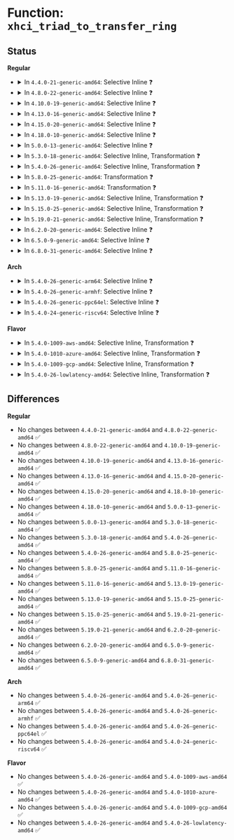 # Function: <code>xhci_triad_to_transfer_ring</code>

## Status
<b>Regular</b>
<ul>
<li>
<details>
<summary>In <code>4.4.0-21-generic-amd64</code>: Selective Inline ❓</summary>

```c
struct xhci_ring * xhci_triad_to_transfer_ring(struct xhci_hcd * xhci, unsigned int slot_id, unsigned int ep_index, unsigned int stream_id)
```

```json
{
  "name": "xhci_triad_to_transfer_ring",
  "collision_type": "Unique Static",
  "inline_type": "Selective",
  "funcs": [
    {
      "addr": 18446744071585494496,
      "name": "xhci_triad_to_transfer_ring",
      "external": false,
      "loc": "drivers/usb/host/xhci-ring.c:375",
      "file": "drivers/usb/host/xhci-ring.c",
      "inline": "not declared, inlined",
      "caller_inline": [],
      "caller_func": [
        "drivers/usb/host/xhci-ring.c:xhci_urb_to_transfer_ring",
        "drivers/usb/host/xhci-ring.c:xhci_find_new_dequeue_state"
      ]
    }
  ],
  "symbols": [
    {
      "addr": 18446744071585494496,
      "name": "xhci_triad_to_transfer_ring",
      "section": ".text",
      "bind": "STB_LOCAL",
      "size": 128
    }
  ]
}
```
</details>
</li>
<li>
<details>
<summary>In <code>4.8.0-22-generic-amd64</code>: Selective Inline ❓</summary>

```c
struct xhci_ring * xhci_triad_to_transfer_ring(struct xhci_hcd * xhci, unsigned int slot_id, unsigned int ep_index, unsigned int stream_id)
```

```json
{
  "name": "xhci_triad_to_transfer_ring",
  "collision_type": "Unique Global",
  "inline_type": "Selective",
  "funcs": [
    {
      "addr": 18446744071585891104,
      "name": "xhci_triad_to_transfer_ring",
      "external": true,
      "loc": "drivers/usb/host/xhci-ring.c:368",
      "file": "drivers/usb/host/xhci-ring.c",
      "inline": "not declared, inlined",
      "caller_inline": [],
      "caller_func": [
        "drivers/usb/host/xhci.c:xhci_urb_dequeue",
        "drivers/usb/host/xhci-ring.c:xhci_queue_ctrl_tx",
        "drivers/usb/host/xhci-ring.c:xhci_queue_bulk_tx",
        "drivers/usb/host/xhci-ring.c:handle_cmd_completion",
        "drivers/usb/host/xhci-ring.c:handle_cmd_completion",
        "drivers/usb/host/xhci-ring.c:xhci_find_new_dequeue_state"
      ]
    }
  ],
  "symbols": [
    {
      "addr": 18446744071585891104,
      "name": "xhci_triad_to_transfer_ring",
      "section": ".text",
      "bind": "STB_GLOBAL",
      "size": 136
    }
  ]
}
```
</details>
</li>
<li>
<details>
<summary>In <code>4.10.0-19-generic-amd64</code>: Selective Inline ❓</summary>

```c
struct xhci_ring * xhci_triad_to_transfer_ring(struct xhci_hcd * xhci, unsigned int slot_id, unsigned int ep_index, unsigned int stream_id)
```

```json
{
  "name": "xhci_triad_to_transfer_ring",
  "collision_type": "Unique Global",
  "inline_type": "Selective",
  "funcs": [
    {
      "addr": 18446744071586080432,
      "name": "xhci_triad_to_transfer_ring",
      "external": true,
      "loc": "drivers/usb/host/xhci-ring.c:452",
      "file": "drivers/usb/host/xhci-ring.c",
      "inline": "not declared, inlined",
      "caller_inline": [],
      "caller_func": [
        "drivers/usb/host/xhci.c:xhci_urb_dequeue",
        "drivers/usb/host/xhci-ring.c:xhci_queue_ctrl_tx",
        "drivers/usb/host/xhci-ring.c:xhci_queue_bulk_tx",
        "drivers/usb/host/xhci-ring.c:handle_cmd_completion",
        "drivers/usb/host/xhci-ring.c:handle_cmd_completion",
        "drivers/usb/host/xhci-ring.c:xhci_find_new_dequeue_state"
      ]
    }
  ],
  "symbols": [
    {
      "addr": 18446744071586080432,
      "name": "xhci_triad_to_transfer_ring",
      "section": ".text",
      "bind": "STB_GLOBAL",
      "size": 136
    }
  ]
}
```
</details>
</li>
<li>
<details>
<summary>In <code>4.13.0-16-generic-amd64</code>: Selective Inline ❓</summary>

```c
struct xhci_ring * xhci_triad_to_transfer_ring(struct xhci_hcd * xhci, unsigned int slot_id, unsigned int ep_index, unsigned int stream_id)
```

```json
{
  "name": "xhci_triad_to_transfer_ring",
  "collision_type": "Unique Global",
  "inline_type": "Selective",
  "funcs": [
    {
      "addr": 18446744071586162688,
      "name": "xhci_triad_to_transfer_ring",
      "external": true,
      "loc": "drivers/usb/host/xhci-ring.c:451",
      "file": "drivers/usb/host/xhci-ring.c",
      "inline": "not declared, inlined",
      "caller_inline": [],
      "caller_func": [
        "drivers/usb/host/xhci.c:xhci_urb_dequeue",
        "drivers/usb/host/xhci-ring.c:xhci_queue_ctrl_tx",
        "drivers/usb/host/xhci-ring.c:xhci_queue_bulk_tx",
        "drivers/usb/host/xhci-ring.c:handle_cmd_completion",
        "drivers/usb/host/xhci-ring.c:handle_cmd_completion",
        "drivers/usb/host/xhci-ring.c:xhci_find_new_dequeue_state"
      ]
    }
  ],
  "symbols": [
    {
      "addr": 18446744071586162688,
      "name": "xhci_triad_to_transfer_ring",
      "section": ".text",
      "bind": "STB_GLOBAL",
      "size": 132
    }
  ]
}
```
</details>
</li>
<li>
<details>
<summary>In <code>4.15.0-20-generic-amd64</code>: Selective Inline ❓</summary>

```c
struct xhci_ring * xhci_triad_to_transfer_ring(struct xhci_hcd * xhci, unsigned int slot_id, unsigned int ep_index, unsigned int stream_id)
```

```json
{
  "name": "xhci_triad_to_transfer_ring",
  "collision_type": "Unique Global",
  "inline_type": "Selective",
  "funcs": [
    {
      "addr": 18446744071586607936,
      "name": "xhci_triad_to_transfer_ring",
      "external": true,
      "loc": "drivers/usb/host/xhci-ring.c:440",
      "file": "drivers/usb/host/xhci-ring.c",
      "inline": "not declared, inlined",
      "caller_inline": [],
      "caller_func": [
        "drivers/usb/host/xhci.c:xhci_urb_dequeue",
        "drivers/usb/host/xhci-ring.c:xhci_queue_ctrl_tx",
        "drivers/usb/host/xhci-ring.c:xhci_queue_bulk_tx",
        "drivers/usb/host/xhci-ring.c:handle_cmd_completion",
        "drivers/usb/host/xhci-ring.c:handle_cmd_completion",
        "drivers/usb/host/xhci-ring.c:xhci_find_new_dequeue_state"
      ]
    }
  ],
  "symbols": [
    {
      "addr": 18446744071586607936,
      "name": "xhci_triad_to_transfer_ring",
      "section": ".text",
      "bind": "STB_GLOBAL",
      "size": 132
    }
  ]
}
```
</details>
</li>
<li>
<details>
<summary>In <code>4.18.0-10-generic-amd64</code>: Selective Inline ❓</summary>

```c
struct xhci_ring * xhci_triad_to_transfer_ring(struct xhci_hcd * xhci, unsigned int slot_id, unsigned int ep_index, unsigned int stream_id)
```

```json
{
  "name": "xhci_triad_to_transfer_ring",
  "collision_type": "Unique Global",
  "inline_type": "Selective",
  "funcs": [
    {
      "addr": 18446744071586874896,
      "name": "xhci_triad_to_transfer_ring",
      "external": true,
      "loc": "drivers/usb/host/xhci-ring.c:440",
      "file": "drivers/usb/host/xhci-ring.c",
      "inline": "not declared, inlined",
      "caller_inline": [],
      "caller_func": [
        "drivers/usb/host/xhci.c:xhci_urb_dequeue",
        "drivers/usb/host/xhci-ring.c:xhci_queue_ctrl_tx",
        "drivers/usb/host/xhci-ring.c:xhci_queue_bulk_tx",
        "drivers/usb/host/xhci-ring.c:handle_cmd_completion",
        "drivers/usb/host/xhci-ring.c:handle_cmd_completion",
        "drivers/usb/host/xhci-ring.c:xhci_find_new_dequeue_state"
      ]
    }
  ],
  "symbols": [
    {
      "addr": 18446744071586874896,
      "name": "xhci_triad_to_transfer_ring",
      "section": ".text",
      "bind": "STB_GLOBAL",
      "size": 130
    }
  ]
}
```
</details>
</li>
<li>
<details>
<summary>In <code>5.0.0-13-generic-amd64</code>: Selective Inline ❓</summary>

```c
struct xhci_ring * xhci_triad_to_transfer_ring(struct xhci_hcd * xhci, unsigned int slot_id, unsigned int ep_index, unsigned int stream_id)
```

```json
{
  "name": "xhci_triad_to_transfer_ring",
  "collision_type": "Unique Global",
  "inline_type": "Selective",
  "funcs": [
    {
      "addr": 18446744071587030400,
      "name": "xhci_triad_to_transfer_ring",
      "external": true,
      "loc": "drivers/usb/host/xhci-ring.c:440",
      "file": "drivers/usb/host/xhci-ring.c",
      "inline": "not declared, inlined",
      "caller_inline": [],
      "caller_func": [
        "drivers/usb/host/xhci.c:xhci_urb_dequeue",
        "drivers/usb/host/xhci-ring.c:xhci_queue_ctrl_tx",
        "drivers/usb/host/xhci-ring.c:xhci_queue_bulk_tx",
        "drivers/usb/host/xhci-ring.c:handle_cmd_completion",
        "drivers/usb/host/xhci-ring.c:handle_cmd_completion",
        "drivers/usb/host/xhci-ring.c:xhci_find_new_dequeue_state"
      ]
    }
  ],
  "symbols": [
    {
      "addr": 18446744071587030400,
      "name": "xhci_triad_to_transfer_ring",
      "section": ".text",
      "bind": "STB_GLOBAL",
      "size": 130
    }
  ]
}
```
</details>
</li>
<li>
<details>
<summary>In <code>5.3.0-18-generic-amd64</code>: Selective Inline, Transformation ❓</summary>

```c
struct xhci_ring * xhci_triad_to_transfer_ring(struct xhci_hcd * xhci, unsigned int slot_id, unsigned int ep_index, unsigned int stream_id)
```

```json
{
  "name": "xhci_triad_to_transfer_ring",
  "collision_type": "Unique Global",
  "inline_type": "Selective",
  "funcs": [
    {
      "addr": 18446744071587311982,
      "name": "xhci_triad_to_transfer_ring",
      "external": true,
      "loc": "drivers/usb/host/xhci-ring.c:447",
      "file": "drivers/usb/host/xhci-ring.c",
      "inline": "not declared, inlined",
      "caller_inline": [],
      "caller_func": [
        "drivers/usb/host/xhci.c:xhci_urb_dequeue",
        "drivers/usb/host/xhci-ring.c:xhci_queue_ctrl_tx",
        "drivers/usb/host/xhci-ring.c:xhci_queue_bulk_tx",
        "drivers/usb/host/xhci-ring.c:xhci_find_new_dequeue_state"
      ]
    }
  ],
  "symbols": [
    {
      "addr": 18446744071587311982,
      "name": "xhci_triad_to_transfer_ring.cold",
      "section": ".text",
      "bind": "STB_LOCAL",
      "size": 65
    },
    {
      "addr": 18446744071587294320,
      "name": "xhci_triad_to_transfer_ring",
      "section": ".text",
      "bind": "STB_GLOBAL",
      "size": 81
    }
  ]
}
```
</details>
</li>
<li>
<details>
<summary>In <code>5.4.0-26-generic-amd64</code>: Selective Inline, Transformation ❓</summary>

```c
struct xhci_ring * xhci_triad_to_transfer_ring(struct xhci_hcd * xhci, unsigned int slot_id, unsigned int ep_index, unsigned int stream_id)
```

```json
{
  "name": "xhci_triad_to_transfer_ring",
  "collision_type": "Unique Global",
  "inline_type": "Selective",
  "funcs": [
    {
      "addr": 18446744071587513240,
      "name": "xhci_triad_to_transfer_ring",
      "external": true,
      "loc": "drivers/usb/host/xhci-ring.c:447",
      "file": "drivers/usb/host/xhci-ring.c",
      "inline": "not declared, inlined",
      "caller_inline": [],
      "caller_func": [
        "drivers/usb/host/xhci.c:xhci_urb_dequeue",
        "drivers/usb/host/xhci-ring.c:xhci_queue_ctrl_tx",
        "drivers/usb/host/xhci-ring.c:xhci_queue_bulk_tx",
        "drivers/usb/host/xhci-ring.c:xhci_find_new_dequeue_state"
      ]
    }
  ],
  "symbols": [
    {
      "addr": 18446744071587513240,
      "name": "xhci_triad_to_transfer_ring.cold",
      "section": ".text",
      "bind": "STB_LOCAL",
      "size": 65
    },
    {
      "addr": 18446744071587495296,
      "name": "xhci_triad_to_transfer_ring",
      "section": ".text",
      "bind": "STB_GLOBAL",
      "size": 81
    }
  ]
}
```
</details>
</li>
<li>
<details>
<summary>In <code>5.8.0-25-generic-amd64</code>: Transformation ❓</summary>

```c
struct xhci_ring * xhci_triad_to_transfer_ring(struct xhci_hcd * xhci, unsigned int slot_id, unsigned int ep_index, unsigned int stream_id)
```

```json
{
  "name": "xhci_triad_to_transfer_ring",
  "collision_type": "Unique Global",
  "inline_type": "No",
  "funcs": [
    {
      "addr": 0,
      "name": "xhci_triad_to_transfer_ring",
      "external": true,
      "loc": "drivers/usb/host/xhci-ring.c:453",
      "file": "drivers/usb/host/xhci-ring.c",
      "inline": "seen, unknown",
      "caller_inline": [],
      "caller_func": [
        "drivers/usb/host/xhci.c:xhci_urb_dequeue",
        "drivers/usb/host/xhci-ring.c:xhci_queue_ctrl_tx",
        "drivers/usb/host/xhci-ring.c:xhci_queue_bulk_tx",
        "drivers/usb/host/xhci-ring.c:xhci_find_new_dequeue_state"
      ]
    }
  ],
  "symbols": [
    {
      "addr": 18446744071588376754,
      "name": "xhci_triad_to_transfer_ring.cold",
      "section": ".text",
      "bind": "STB_LOCAL",
      "size": 65
    },
    {
      "addr": 18446744071588362800,
      "name": "xhci_triad_to_transfer_ring",
      "section": ".text",
      "bind": "STB_GLOBAL",
      "size": 81
    }
  ]
}
```
</details>
</li>
<li>
<details>
<summary>In <code>5.11.0-16-generic-amd64</code>: Transformation ❓</summary>

```c
struct xhci_ring * xhci_triad_to_transfer_ring(struct xhci_hcd * xhci, unsigned int slot_id, unsigned int ep_index, unsigned int stream_id)
```

```json
{
  "name": "xhci_triad_to_transfer_ring",
  "collision_type": "Unique Global",
  "inline_type": "No",
  "funcs": [
    {
      "addr": 0,
      "name": "xhci_triad_to_transfer_ring",
      "external": true,
      "loc": "drivers/usb/host/xhci-ring.c:453",
      "file": "drivers/usb/host/xhci-ring.c",
      "inline": "seen, unknown",
      "caller_inline": [],
      "caller_func": [
        "drivers/usb/host/xhci.c:xhci_urb_dequeue",
        "drivers/usb/host/xhci-ring.c:xhci_queue_ctrl_tx",
        "drivers/usb/host/xhci-ring.c:xhci_queue_bulk_tx",
        "drivers/usb/host/xhci-ring.c:xhci_find_new_dequeue_state"
      ]
    }
  ],
  "symbols": [
    {
      "addr": 18446744071591567322,
      "name": "xhci_triad_to_transfer_ring.cold",
      "section": ".text",
      "bind": "STB_LOCAL",
      "size": 65
    },
    {
      "addr": 18446744071588393040,
      "name": "xhci_triad_to_transfer_ring",
      "section": ".text",
      "bind": "STB_GLOBAL",
      "size": 81
    }
  ]
}
```
</details>
</li>
<li>
<details>
<summary>In <code>5.13.0-19-generic-amd64</code>: Selective Inline, Transformation ❓</summary>

```c
struct xhci_ring * xhci_triad_to_transfer_ring(struct xhci_hcd * xhci, unsigned int slot_id, unsigned int ep_index, unsigned int stream_id)
```

```json
{
  "name": "xhci_triad_to_transfer_ring",
  "collision_type": "Unique Global",
  "inline_type": "Selective",
  "funcs": [
    {
      "addr": 18446744071588265509,
      "name": "xhci_triad_to_transfer_ring",
      "external": true,
      "loc": "drivers/usb/host/xhci-ring.c:516",
      "file": "drivers/usb/host/xhci-ring.c",
      "inline": "not declared, inlined",
      "caller_inline": [
        "drivers/usb/host/xhci-ring.c:xhci_giveback_invalidated_tds"
      ],
      "caller_func": [
        "drivers/usb/host/xhci.c:xhci_urb_dequeue",
        "drivers/usb/host/xhci-ring.c:xhci_queue_ctrl_tx",
        "drivers/usb/host/xhci-ring.c:xhci_queue_bulk_tx",
        "drivers/usb/host/xhci-ring.c:prepare_transfer"
      ]
    }
  ],
  "symbols": [
    {
      "addr": 18446744071591509800,
      "name": "xhci_triad_to_transfer_ring.cold",
      "section": ".text",
      "bind": "STB_LOCAL",
      "size": 100
    },
    {
      "addr": 18446744071588272656,
      "name": "xhci_triad_to_transfer_ring",
      "section": ".text",
      "bind": "STB_GLOBAL",
      "size": 133
    }
  ]
}
```
</details>
</li>
<li>
<details>
<summary>In <code>5.15.0-25-generic-amd64</code>: Selective Inline, Transformation ❓</summary>

```c
struct xhci_ring * xhci_triad_to_transfer_ring(struct xhci_hcd * xhci, unsigned int slot_id, unsigned int ep_index, unsigned int stream_id)
```

```json
{
  "name": "xhci_triad_to_transfer_ring",
  "collision_type": "Unique Global",
  "inline_type": "Selective",
  "funcs": [
    {
      "addr": 18446744071588916394,
      "name": "xhci_triad_to_transfer_ring",
      "external": true,
      "loc": "drivers/usb/host/xhci-ring.c:529",
      "file": "drivers/usb/host/xhci-ring.c",
      "inline": "not declared, inlined",
      "caller_inline": [
        "drivers/usb/host/xhci-ring.c:xhci_giveback_invalidated_tds"
      ],
      "caller_func": [
        "drivers/usb/host/xhci.c:xhci_urb_dequeue",
        "drivers/usb/host/xhci-ring.c:xhci_queue_ctrl_tx",
        "drivers/usb/host/xhci-ring.c:xhci_queue_bulk_tx",
        "drivers/usb/host/xhci-ring.c:prepare_transfer",
        "drivers/usb/host/xhci-ring.c:xhci_move_dequeue_past_td"
      ]
    }
  ],
  "symbols": [
    {
      "addr": 18446744071592611435,
      "name": "xhci_triad_to_transfer_ring.cold",
      "section": ".text",
      "bind": "STB_LOCAL",
      "size": 104
    },
    {
      "addr": 18446744071588924576,
      "name": "xhci_triad_to_transfer_ring",
      "section": ".text",
      "bind": "STB_GLOBAL",
      "size": 301
    }
  ]
}
```
</details>
</li>
<li>
<details>
<summary>In <code>5.19.0-21-generic-amd64</code>: Selective Inline, Transformation ❓</summary>

```c
struct xhci_ring * xhci_triad_to_transfer_ring(struct xhci_hcd * xhci, unsigned int slot_id, unsigned int ep_index, unsigned int stream_id)
```

```json
{
  "name": "xhci_triad_to_transfer_ring",
  "collision_type": "Unique Global",
  "inline_type": "Selective",
  "funcs": [
    {
      "addr": 18446744071590371143,
      "name": "xhci_triad_to_transfer_ring",
      "external": true,
      "loc": "drivers/usb/host/xhci-ring.c:529",
      "file": "drivers/usb/host/xhci-ring.c",
      "inline": "not declared, inlined",
      "caller_inline": [
        "drivers/usb/host/xhci-ring.c:xhci_queue_ctrl_tx",
        "drivers/usb/host/xhci-ring.c:xhci_queue_bulk_tx",
        "drivers/usb/host/xhci-ring.c:prepare_transfer",
        "drivers/usb/host/xhci-ring.c:xhci_giveback_invalidated_tds",
        "drivers/usb/host/xhci-ring.c:xhci_move_dequeue_past_td"
      ],
      "caller_func": [
        "drivers/usb/host/xhci.c:xhci_urb_dequeue"
      ]
    }
  ],
  "symbols": [
    {
      "addr": 18446744071594494806,
      "name": "xhci_triad_to_transfer_ring.cold",
      "section": ".text",
      "bind": "STB_LOCAL",
      "size": 73
    },
    {
      "addr": 18446744071590358192,
      "name": "xhci_triad_to_transfer_ring",
      "section": ".text",
      "bind": "STB_GLOBAL",
      "size": 313
    }
  ]
}
```
</details>
</li>
<li>
<details>
<summary>In <code>6.2.0-20-generic-amd64</code>: Selective Inline ❓</summary>

```c
struct xhci_ring * xhci_triad_to_transfer_ring(struct xhci_hcd * xhci, unsigned int slot_id, unsigned int ep_index, unsigned int stream_id)
```

```json
{
  "name": "xhci_triad_to_transfer_ring",
  "collision_type": "Unique Global",
  "inline_type": "Selective",
  "funcs": [
    {
      "addr": 18446744071592004839,
      "name": "xhci_triad_to_transfer_ring",
      "external": true,
      "loc": "drivers/usb/host/xhci-ring.c:529",
      "file": "drivers/usb/host/xhci-ring.c",
      "inline": "not declared, inlined",
      "caller_inline": [
        "drivers/usb/host/xhci-ring.c:xhci_queue_ctrl_tx",
        "drivers/usb/host/xhci-ring.c:xhci_queue_bulk_tx",
        "drivers/usb/host/xhci-ring.c:prepare_transfer",
        "drivers/usb/host/xhci-ring.c:xhci_giveback_invalidated_tds",
        "drivers/usb/host/xhci-ring.c:xhci_move_dequeue_past_td"
      ],
      "caller_func": [
        "drivers/usb/host/xhci.c:xhci_urb_dequeue"
      ]
    }
  ],
  "symbols": [
    {
      "addr": 18446744071591989552,
      "name": "xhci_triad_to_transfer_ring",
      "section": ".text",
      "bind": "STB_GLOBAL",
      "size": 359
    }
  ]
}
```
</details>
</li>
<li>
<details>
<summary>In <code>6.5.0-9-generic-amd64</code>: Selective Inline ❓</summary>

```c
struct xhci_ring * xhci_triad_to_transfer_ring(struct xhci_hcd * xhci, unsigned int slot_id, unsigned int ep_index, unsigned int stream_id)
```

```json
{
  "name": "xhci_triad_to_transfer_ring",
  "collision_type": "Unique Global",
  "inline_type": "Selective",
  "funcs": [
    {
      "addr": 18446744071592425575,
      "name": "xhci_triad_to_transfer_ring",
      "external": true,
      "loc": "drivers/usb/host/xhci-ring.c:583",
      "file": "drivers/usb/host/xhci-ring.c",
      "inline": "not declared, inlined",
      "caller_inline": [
        "drivers/usb/host/xhci-ring.c:xhci_queue_ctrl_tx",
        "drivers/usb/host/xhci-ring.c:xhci_queue_bulk_tx",
        "drivers/usb/host/xhci-ring.c:prepare_transfer",
        "drivers/usb/host/xhci-ring.c:xhci_giveback_invalidated_tds",
        "drivers/usb/host/xhci-ring.c:xhci_move_dequeue_past_td"
      ],
      "caller_func": [
        "drivers/usb/host/xhci.c:xhci_urb_dequeue"
      ]
    }
  ],
  "symbols": [
    {
      "addr": 18446744071592411952,
      "name": "xhci_triad_to_transfer_ring",
      "section": ".text",
      "bind": "STB_GLOBAL",
      "size": 359
    }
  ]
}
```
</details>
</li>
<li>
<details>
<summary>In <code>6.8.0-31-generic-amd64</code>: Selective Inline ❓</summary>

```c
struct xhci_ring * xhci_triad_to_transfer_ring(struct xhci_hcd * xhci, unsigned int slot_id, unsigned int ep_index, unsigned int stream_id)
```

```json
{
  "name": "xhci_triad_to_transfer_ring",
  "collision_type": "Unique Global",
  "inline_type": "Selective",
  "funcs": [
    {
      "addr": 18446744071593169319,
      "name": "xhci_triad_to_transfer_ring",
      "external": true,
      "loc": "drivers/usb/host/xhci-ring.c:591",
      "file": "drivers/usb/host/xhci-ring.c",
      "inline": "not declared, inlined",
      "caller_inline": [
        "drivers/usb/host/xhci-ring.c:xhci_queue_ctrl_tx",
        "drivers/usb/host/xhci-ring.c:xhci_queue_bulk_tx",
        "drivers/usb/host/xhci-ring.c:prepare_transfer",
        "drivers/usb/host/xhci-ring.c:xhci_giveback_invalidated_tds",
        "drivers/usb/host/xhci-ring.c:xhci_move_dequeue_past_td"
      ],
      "caller_func": [
        "drivers/usb/host/xhci.c:xhci_urb_dequeue"
      ]
    }
  ],
  "symbols": [
    {
      "addr": 18446744071593155408,
      "name": "xhci_triad_to_transfer_ring",
      "section": ".text",
      "bind": "STB_GLOBAL",
      "size": 359
    }
  ]
}
```
</details>
</li>
</ul>
<b>Arch</b>
<ul>
<li>
<details>
<summary>In <code>5.4.0-26-generic-arm64</code>: Selective Inline ❓</summary>

```c
struct xhci_ring * xhci_triad_to_transfer_ring(struct xhci_hcd * xhci, unsigned int slot_id, unsigned int ep_index, unsigned int stream_id)
```

```json
{
  "name": "xhci_triad_to_transfer_ring",
  "collision_type": "Unique Global",
  "inline_type": "Selective",
  "funcs": [
    {
      "addr": 18446603336500635560,
      "name": "xhci_triad_to_transfer_ring",
      "external": true,
      "loc": "drivers/usb/host/xhci-ring.c:447",
      "file": "drivers/usb/host/xhci-ring.c",
      "inline": "not declared, inlined",
      "caller_inline": [],
      "caller_func": [
        "drivers/usb/host/xhci.c:xhci_urb_dequeue",
        "drivers/usb/host/xhci-ring.c:xhci_queue_ctrl_tx",
        "drivers/usb/host/xhci-ring.c:xhci_queue_bulk_tx",
        "drivers/usb/host/xhci-ring.c:xhci_find_new_dequeue_state"
      ]
    }
  ],
  "symbols": [
    {
      "addr": 18446603336500635560,
      "name": "xhci_triad_to_transfer_ring",
      "section": ".text",
      "bind": "STB_GLOBAL",
      "size": 216
    }
  ]
}
```
</details>
</li>
<li>
<details>
<summary>In <code>5.4.0-26-generic-armhf</code>: Selective Inline ❓</summary>

```c
struct xhci_ring * xhci_triad_to_transfer_ring(struct xhci_hcd * xhci, unsigned int slot_id, unsigned int ep_index, unsigned int stream_id)
```

```json
{
  "name": "xhci_triad_to_transfer_ring",
  "collision_type": "Unique Global",
  "inline_type": "Selective",
  "funcs": [
    {
      "addr": 3233094764,
      "name": "xhci_triad_to_transfer_ring",
      "external": true,
      "loc": "drivers/usb/host/xhci-ring.c:447",
      "file": "drivers/usb/host/xhci-ring.c",
      "inline": "not declared, inlined",
      "caller_inline": [],
      "caller_func": [
        "drivers/usb/host/xhci.c:xhci_urb_dequeue",
        "drivers/usb/host/xhci-ring.c:xhci_queue_ctrl_tx",
        "drivers/usb/host/xhci-ring.c:xhci_queue_bulk_tx",
        "drivers/usb/host/xhci-ring.c:xhci_find_new_dequeue_state"
      ]
    }
  ],
  "symbols": [
    {
      "addr": 3233094764,
      "name": "xhci_triad_to_transfer_ring",
      "section": ".text",
      "bind": "STB_GLOBAL",
      "size": 184
    }
  ]
}
```
</details>
</li>
<li>
<details>
<summary>In <code>5.4.0-26-generic-ppc64el</code>: Selective Inline ❓</summary>

```c
struct xhci_ring * xhci_triad_to_transfer_ring(struct xhci_hcd * xhci, unsigned int slot_id, unsigned int ep_index, unsigned int stream_id)
```

```json
{
  "name": "xhci_triad_to_transfer_ring",
  "collision_type": "Unique Global",
  "inline_type": "Selective",
  "funcs": [
    {
      "addr": 13835058055294054512,
      "name": "xhci_triad_to_transfer_ring",
      "external": true,
      "loc": "drivers/usb/host/xhci-ring.c:447",
      "file": "drivers/usb/host/xhci-ring.c",
      "inline": "not declared, inlined",
      "caller_inline": [],
      "caller_func": [
        "drivers/usb/host/xhci.c:xhci_urb_dequeue",
        "drivers/usb/host/xhci-ring.c:xhci_queue_ctrl_tx",
        "drivers/usb/host/xhci-ring.c:xhci_queue_bulk_tx",
        "drivers/usb/host/xhci-ring.c:xhci_find_new_dequeue_state"
      ]
    }
  ],
  "symbols": [
    {
      "addr": 13835058055294054512,
      "name": "xhci_triad_to_transfer_ring",
      "section": ".text",
      "bind": "STB_GLOBAL",
      "size": 236
    }
  ]
}
```
</details>
</li>
<li>
<details>
<summary>In <code>5.4.0-24-generic-riscv64</code>: Selective Inline ❓</summary>

```c
struct xhci_ring * xhci_triad_to_transfer_ring(struct xhci_hcd * xhci, unsigned int slot_id, unsigned int ep_index, unsigned int stream_id)
```

```json
{
  "name": "xhci_triad_to_transfer_ring",
  "collision_type": "Unique Global",
  "inline_type": "Selective",
  "funcs": [
    {
      "addr": 18446743936277501238,
      "name": "xhci_triad_to_transfer_ring",
      "external": true,
      "loc": "drivers/usb/host/xhci-ring.c:447",
      "file": "drivers/usb/host/xhci-ring.c",
      "inline": "not declared, inlined",
      "caller_inline": [],
      "caller_func": [
        "drivers/usb/host/xhci.c:xhci_urb_dequeue",
        "drivers/usb/host/xhci-ring.c:xhci_queue_ctrl_tx",
        "drivers/usb/host/xhci-ring.c:xhci_queue_bulk_tx",
        "drivers/usb/host/xhci-ring.c:xhci_find_new_dequeue_state"
      ]
    }
  ],
  "symbols": [
    {
      "addr": 18446743936277501238,
      "name": "xhci_triad_to_transfer_ring",
      "section": ".text",
      "bind": "STB_GLOBAL",
      "size": 190
    }
  ]
}
```
</details>
</li>
</ul>
<b>Flavor</b>
<ul>
<li>
<details>
<summary>In <code>5.4.0-1009-aws-amd64</code>: Selective Inline, Transformation ❓</summary>

```c
struct xhci_ring * xhci_triad_to_transfer_ring(struct xhci_hcd * xhci, unsigned int slot_id, unsigned int ep_index, unsigned int stream_id)
```

```json
{
  "name": "xhci_triad_to_transfer_ring",
  "collision_type": "Unique Global",
  "inline_type": "Selective",
  "funcs": [
    {
      "addr": 18446744071587219272,
      "name": "xhci_triad_to_transfer_ring",
      "external": true,
      "loc": "drivers/usb/host/xhci-ring.c:447",
      "file": "drivers/usb/host/xhci-ring.c",
      "inline": "not declared, inlined",
      "caller_inline": [],
      "caller_func": [
        "drivers/usb/host/xhci.c:xhci_urb_dequeue",
        "drivers/usb/host/xhci-ring.c:xhci_queue_ctrl_tx",
        "drivers/usb/host/xhci-ring.c:xhci_queue_bulk_tx",
        "drivers/usb/host/xhci-ring.c:xhci_find_new_dequeue_state"
      ]
    }
  ],
  "symbols": [
    {
      "addr": 18446744071587219272,
      "name": "xhci_triad_to_transfer_ring.cold",
      "section": ".text",
      "bind": "STB_LOCAL",
      "size": 65
    },
    {
      "addr": 18446744071587201328,
      "name": "xhci_triad_to_transfer_ring",
      "section": ".text",
      "bind": "STB_GLOBAL",
      "size": 81
    }
  ]
}
```
</details>
</li>
<li>
<details>
<summary>In <code>5.4.0-1010-azure-amd64</code>: Selective Inline, Transformation ❓</summary>

```c
struct xhci_ring * xhci_triad_to_transfer_ring(struct xhci_hcd * xhci, unsigned int slot_id, unsigned int ep_index, unsigned int stream_id)
```

```json
{
  "name": "xhci_triad_to_transfer_ring",
  "collision_type": "Unique Global",
  "inline_type": "Selective",
  "funcs": [
    {
      "addr": 18446744071586978024,
      "name": "xhci_triad_to_transfer_ring",
      "external": true,
      "loc": "drivers/usb/host/xhci-ring.c:447",
      "file": "drivers/usb/host/xhci-ring.c",
      "inline": "not declared, inlined",
      "caller_inline": [],
      "caller_func": [
        "drivers/usb/host/xhci.c:xhci_urb_dequeue",
        "drivers/usb/host/xhci-ring.c:xhci_queue_ctrl_tx",
        "drivers/usb/host/xhci-ring.c:xhci_queue_bulk_tx",
        "drivers/usb/host/xhci-ring.c:xhci_find_new_dequeue_state"
      ]
    }
  ],
  "symbols": [
    {
      "addr": 18446744071586978024,
      "name": "xhci_triad_to_transfer_ring.cold",
      "section": ".text",
      "bind": "STB_LOCAL",
      "size": 65
    },
    {
      "addr": 18446744071586960080,
      "name": "xhci_triad_to_transfer_ring",
      "section": ".text",
      "bind": "STB_GLOBAL",
      "size": 81
    }
  ]
}
```
</details>
</li>
<li>
<details>
<summary>In <code>5.4.0-1009-gcp-amd64</code>: Selective Inline, Transformation ❓</summary>

```c
struct xhci_ring * xhci_triad_to_transfer_ring(struct xhci_hcd * xhci, unsigned int slot_id, unsigned int ep_index, unsigned int stream_id)
```

```json
{
  "name": "xhci_triad_to_transfer_ring",
  "collision_type": "Unique Global",
  "inline_type": "Selective",
  "funcs": [
    {
      "addr": 18446744071587467800,
      "name": "xhci_triad_to_transfer_ring",
      "external": true,
      "loc": "drivers/usb/host/xhci-ring.c:447",
      "file": "drivers/usb/host/xhci-ring.c",
      "inline": "not declared, inlined",
      "caller_inline": [],
      "caller_func": [
        "drivers/usb/host/xhci.c:xhci_urb_dequeue",
        "drivers/usb/host/xhci-ring.c:xhci_queue_ctrl_tx",
        "drivers/usb/host/xhci-ring.c:xhci_queue_bulk_tx",
        "drivers/usb/host/xhci-ring.c:xhci_find_new_dequeue_state"
      ]
    }
  ],
  "symbols": [
    {
      "addr": 18446744071587467800,
      "name": "xhci_triad_to_transfer_ring.cold",
      "section": ".text",
      "bind": "STB_LOCAL",
      "size": 65
    },
    {
      "addr": 18446744071587449856,
      "name": "xhci_triad_to_transfer_ring",
      "section": ".text",
      "bind": "STB_GLOBAL",
      "size": 81
    }
  ]
}
```
</details>
</li>
<li>
<details>
<summary>In <code>5.4.0-26-lowlatency-amd64</code>: Selective Inline, Transformation ❓</summary>

```c
struct xhci_ring * xhci_triad_to_transfer_ring(struct xhci_hcd * xhci, unsigned int slot_id, unsigned int ep_index, unsigned int stream_id)
```

```json
{
  "name": "xhci_triad_to_transfer_ring",
  "collision_type": "Unique Global",
  "inline_type": "Selective",
  "funcs": [
    {
      "addr": 18446744071587575403,
      "name": "xhci_triad_to_transfer_ring",
      "external": true,
      "loc": "drivers/usb/host/xhci-ring.c:447",
      "file": "drivers/usb/host/xhci-ring.c",
      "inline": "not declared, inlined",
      "caller_inline": [],
      "caller_func": [
        "drivers/usb/host/xhci.c:xhci_urb_dequeue",
        "drivers/usb/host/xhci-ring.c:xhci_queue_ctrl_tx",
        "drivers/usb/host/xhci-ring.c:xhci_queue_bulk_tx",
        "drivers/usb/host/xhci-ring.c:xhci_find_new_dequeue_state"
      ]
    }
  ],
  "symbols": [
    {
      "addr": 18446744071587575403,
      "name": "xhci_triad_to_transfer_ring.cold",
      "section": ".text",
      "bind": "STB_LOCAL",
      "size": 65
    },
    {
      "addr": 18446744071587557152,
      "name": "xhci_triad_to_transfer_ring",
      "section": ".text",
      "bind": "STB_GLOBAL",
      "size": 81
    }
  ]
}
```
</details>
</li>
</ul>

## Differences
<b>Regular</b>
<ul>
<li>
No changes between <code>4.4.0-21-generic-amd64</code> and <code>4.8.0-22-generic-amd64</code> ✅
</li>
<li>
No changes between <code>4.8.0-22-generic-amd64</code> and <code>4.10.0-19-generic-amd64</code> ✅
</li>
<li>
No changes between <code>4.10.0-19-generic-amd64</code> and <code>4.13.0-16-generic-amd64</code> ✅
</li>
<li>
No changes between <code>4.13.0-16-generic-amd64</code> and <code>4.15.0-20-generic-amd64</code> ✅
</li>
<li>
No changes between <code>4.15.0-20-generic-amd64</code> and <code>4.18.0-10-generic-amd64</code> ✅
</li>
<li>
No changes between <code>4.18.0-10-generic-amd64</code> and <code>5.0.0-13-generic-amd64</code> ✅
</li>
<li>
No changes between <code>5.0.0-13-generic-amd64</code> and <code>5.3.0-18-generic-amd64</code> ✅
</li>
<li>
No changes between <code>5.3.0-18-generic-amd64</code> and <code>5.4.0-26-generic-amd64</code> ✅
</li>
<li>
No changes between <code>5.4.0-26-generic-amd64</code> and <code>5.8.0-25-generic-amd64</code> ✅
</li>
<li>
No changes between <code>5.8.0-25-generic-amd64</code> and <code>5.11.0-16-generic-amd64</code> ✅
</li>
<li>
No changes between <code>5.11.0-16-generic-amd64</code> and <code>5.13.0-19-generic-amd64</code> ✅
</li>
<li>
No changes between <code>5.13.0-19-generic-amd64</code> and <code>5.15.0-25-generic-amd64</code> ✅
</li>
<li>
No changes between <code>5.15.0-25-generic-amd64</code> and <code>5.19.0-21-generic-amd64</code> ✅
</li>
<li>
No changes between <code>5.19.0-21-generic-amd64</code> and <code>6.2.0-20-generic-amd64</code> ✅
</li>
<li>
No changes between <code>6.2.0-20-generic-amd64</code> and <code>6.5.0-9-generic-amd64</code> ✅
</li>
<li>
No changes between <code>6.5.0-9-generic-amd64</code> and <code>6.8.0-31-generic-amd64</code> ✅
</li>
</ul>
<b>Arch</b>
<ul>
<li>
No changes between <code>5.4.0-26-generic-amd64</code> and <code>5.4.0-26-generic-arm64</code> ✅
</li>
<li>
No changes between <code>5.4.0-26-generic-amd64</code> and <code>5.4.0-26-generic-armhf</code> ✅
</li>
<li>
No changes between <code>5.4.0-26-generic-amd64</code> and <code>5.4.0-26-generic-ppc64el</code> ✅
</li>
<li>
No changes between <code>5.4.0-26-generic-amd64</code> and <code>5.4.0-24-generic-riscv64</code> ✅
</li>
</ul>
<b>Flavor</b>
<ul>
<li>
No changes between <code>5.4.0-26-generic-amd64</code> and <code>5.4.0-1009-aws-amd64</code> ✅
</li>
<li>
No changes between <code>5.4.0-26-generic-amd64</code> and <code>5.4.0-1010-azure-amd64</code> ✅
</li>
<li>
No changes between <code>5.4.0-26-generic-amd64</code> and <code>5.4.0-1009-gcp-amd64</code> ✅
</li>
<li>
No changes between <code>5.4.0-26-generic-amd64</code> and <code>5.4.0-26-lowlatency-amd64</code> ✅
</li>
</ul>
